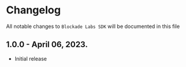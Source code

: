 # Changelog

All notable changes to `Blockade Labs SDK` will be documented in this file

## 1.0.0 - April 06, 2023.

- Initial release
